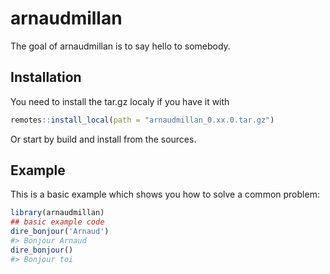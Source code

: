 
<!-- README.md is generated from README.Rmd. Please edit that file -->

# arnaudmillan

<!-- badges: start -->

<!-- badges: end -->

The goal of arnaudmillan is to say hello to somebody.

## Installation

You need to install the tar.gz localy if you have it with

``` r
remotes::install_local(path = "arnaudmillan_0.xx.0.tar.gz")
```

Or start by build and install from the sources.

## Example

This is a basic example which shows you how to solve a common problem:

``` r
library(arnaudmillan)
## basic example code
dire_bonjour('Arnaud')
#> Bonjour Arnaud
dire_bonjour()
#> Bonjour toi
```
